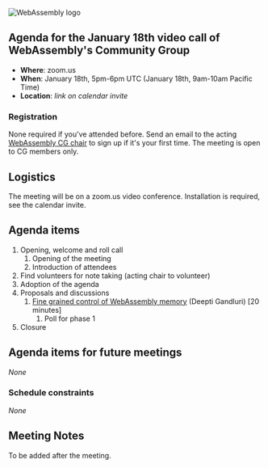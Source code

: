 ![WebAssembly logo](/images/WebAssembly.png)

## Agenda for the January 18th video call of WebAssembly's Community Group

- **Where**: zoom.us
- **When**: January 18th, 5pm-6pm UTC (January 18th, 9am-10am Pacific Time)
- **Location**: *link on calendar invite*

### Registration

None required if you've attended before. Send an email to the acting [WebAssembly CG chair](mailto:webassembly-cg-chair@chromium.org)
to sign up if it's your first time. The meeting is open to CG members only.

## Logistics

The meeting will be on a zoom.us video conference.
Installation is required, see the calendar invite.

## Agenda items

1. Opening, welcome and roll call
    1. Opening of the meeting
    1. Introduction of attendees
1. Find volunteers for note taking (acting chair to volunteer)
1. Adoption of the agenda
1. Proposals and discussions
    1. [Fine grained control of WebAssembly memory](https://github.com/WebAssembly/design/issues/1439) (Deepti Gandluri) [20 minutes]
       1. Poll for phase 1
3. Closure

## Agenda items for future meetings

*None*

### Schedule constraints

*None*

## Meeting Notes

To be added after the meeting.
